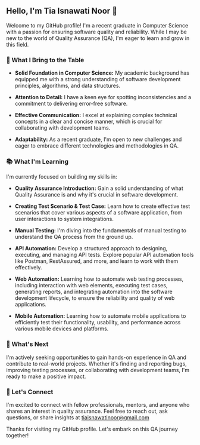 ## Hello, I'm Tia Isnawati Noor 👋

Welcome to my GitHub profile! I'm a recent graduate in Computer Science with a passion for ensuring software quality and reliability. While I may be new to the world of Quality Assurance (QA), I'm eager to learn and grow in this field.

### 🌟 What I Bring to the Table

- **Solid Foundation in Computer Science:** My academic background has equipped me with a strong understanding of software development principles, algorithms, and data structures.

- **Attention to Detail:** I have a keen eye for spotting inconsistencies and a commitment to delivering error-free software.

- **Effective Communication:** I excel at explaining complex technical concepts in a clear and concise manner, which is crucial for collaborating with development teams.

- **Adaptability:** As a recent graduate, I'm open to new challenges and eager to embrace different technologies and methodologies in QA.

### 📚 What I'm Learning

I'm currently focused on building my skills in:

- **Quality Assurance Introduction:** Gain a solid understanding of what Quality Assurance is and why it's crucial in software development.

- **Creating Test Scenario & Test Case:** Learn how to create effective test scenarios that cover various aspects of a software application, from user interactions to system integrations.
  
- **Manual Testing:** I'm diving into the fundamentals of manual testing to understand the QA process from the ground up.

- **API Automation:** Develop a structured approach to designing, executing, and managing API tests. Explore popular API automation tools like Postman, RestAssured, and more, and learn to work with them effectively.

- **Web Automation:** Learning how to automate web testing processes, including interaction with web elements, executing test cases, generating reports, and integrating automation into the software development lifecycle, to ensure the reliability and quality of web applications. 

- **Mobile Automation:** Learning how to automate mobile applications to efficiently test their functionality, usability, and performance across various mobile devices and platforms.

### 🚀 What's Next

I'm actively seeking opportunities to gain hands-on experience in QA and contribute to real-world projects. Whether it's finding and reporting bugs, improving testing processes, or collaborating with development teams, I'm ready to make a positive impact.

### 🤝 Let's Connect

I'm excited to connect with fellow professionals, mentors, and anyone who shares an interest in quality assurance. Feel free to reach out, ask questions, or share insights at tiaisnawatinoor@gmail.com

Thanks for visiting my GitHub profile. Let's embark on this QA journey together!
